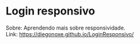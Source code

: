 # Login responsivo

Sobre: Aprendendo mais sobre responsividade.<br/>
Link: https://diegonoxe.github.io/LoginResponsivo/
